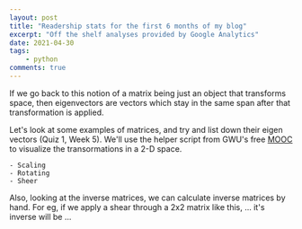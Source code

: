 ```yaml
---
layout: post
title: "Readership stats for the first 6 months of my blog"
excerpt: "Off the shelf analyses provided by Google Analytics"
date: 2021-04-30
tags:
    - python
comments: true
---
```




If we go back to this notion of a matrix being just an object that transforms space, then eigenvectors are vectors which stay in the same span after that transformation is applied.

Let's look at some examples of matrices, and try and list down their eigen vectors (Quiz 1, Week 5). We'll use the helper script from GWU's free [MOOC](https://openedx.seas.gwu.edu/courses/course-v1:GW+EngComp4+2019/about) to visualize the transormations in a 2-D space.

    - Scaling
    - Rotating
    - Sheer

Also, looking at the inverse matrices, we can calculate inverse matrices by hand. For eg, if we apply a shear through a 2x2 matrix like this, ...
it's inverse will be ...

